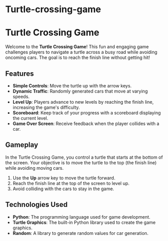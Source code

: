 # Turtle-crossing-game

# Turtle Crossing Game

Welcome to the **Turtle Crossing Game**! This fun and engaging game challenges players to navigate a turtle across a busy road while avoiding oncoming cars. The goal is to reach the finish line without getting hit!

## Features
- **Simple Controls**: Move the turtle up with the arrow keys.
- **Dynamic Traffic**: Randomly generated cars that move at varying speeds.
- **Level Up**: Players advance to new levels by reaching the finish line, increasing the game's difficulty.
- **Scoreboard**: Keep track of your progress with a scoreboard displaying the current level.
- **Game Over Screen**: Receive feedback when the player collides with a car.

## Gameplay
In the Turtle Crossing Game, you control a turtle that starts at the bottom of the screen. Your objective is to move the turtle to the top (the finish line) while avoiding moving cars. 

1. Use the **Up** arrow key to move the turtle forward.
2. Reach the finish line at the top of the screen to level up.
3. Avoid colliding with the cars to stay in the game.

## Technologies Used
- **Python**: The programming language used for game development.
- **Turtle Graphics**: The built-in Python library used to create the game graphics.
- **Random**: A library to generate random values for car generation.
